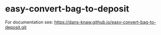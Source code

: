easy-convert-bag-to-deposit
===========

For documentation see: https://dans-knaw.github.io/easy-convert-bag-to-deposit.git
